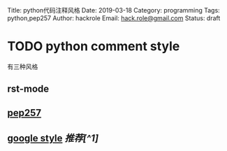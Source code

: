 Title: python代码注释风格
Date: 2019-03-18
Category: programming
Tags: python,pep257
Author: hackrole
Email: hack.role@gmail.com
Status: draft


# TODO python comment style

有三种风格

## rst-mode

##  [pep257](https://www.python.org/dev/peps/pep-0257/) 

##  [google style](https://sphinxcontrib-napoleon.readthedocs.io/en/latest/example_google.html) **推荐*[^1]*

